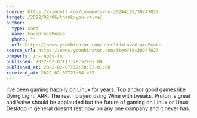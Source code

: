 ```yaml
---
source: https://kinduff.com/comments/hn-30244195/30247027
target: /2022/02/06/thank-you-valve/
author:
  type: card
  name: LoveGracePeace
  photo: ""
  url: https://news.ycombinator.com/user?id=LoveGracePeace
source_url: https://news.ycombinator.com/item?id=30247027
property: in-reply-to
published: 2022-02-07T17:28:52+01:00
published_at: 2022-02-07T17:28:52+01:00
received_at: 2022-02-07T21:54:45Z
---
```


I’ve been gaming happily on Linux for years. Top and/or good games like Dying Light, ARK. The rest I played using Wine with tweaks. Proton is great and Valve should be applauded but the future of gaming on Linux or Linux Desktop in general doesn’t rest now on any one company and it never has.